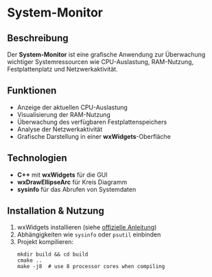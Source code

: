 # System-Monitor

## Beschreibung
Der **System-Monitor** ist eine grafische Anwendung zur Überwachung wichtiger Systemressourcen wie CPU-Auslastung, RAM-Nutzung, Festplattenplatz und Netzwerkaktivität. 

## Funktionen
- Anzeige der aktuellen CPU-Auslastung
- Visualisierung der RAM-Nutzung
- Überwachung des verfügbaren Festplattenspeichers
- Analyse der Netzwerkaktivität
- Grafische Darstellung in einer **wxWidgets**-Oberfläche

## Technologien
- **C++** mit **wxWidgets** für die GUI
- **wxDrawEllipseArc** für Kreis Diagramm
- **sysinfo** für das Abrufen von Systemdaten

## Installation & Nutzung
1. wxWidgets installieren (siehe [offizielle Anleitung](https://www.wxwidgets.org/))
2. Abhängigkeiten wie `sysinfo` oder `psutil` einbinden
3. Projekt kompilieren:
   ```shell
   mkdir build && cd build
   cmake ..
   make -j8  # use 8 processor cores when compiling
   ```
